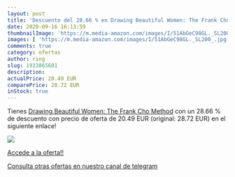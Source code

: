 ```yaml
---
layout: post
title: 'Descuento del 28.66 % en Drawing Beautiful Women: The Frank Cho M'
date: 2020-09-16 16:13:59
thumbnailImage: 'https://m.media-amazon.com/images/I/51AbGeC98GL._SL200_.jpg'
images: [ 'https://m.media-amazon.com/images/I/51AbGeC98GL._SL200_.jpg' ]
comments: true
category: ofertas
author: ring
slug: 1933865601
description:
actualPrice: 20.49 EUR
comparePrice: 28.72 EUR
inStock: true
---
```


Tienes [Drawing Beautiful Women: The Frank Cho Method](https://www.amazon.com/dp/1933865601/?tag=redken08-20) con un 28.66 % de descuento con precio de oferta de 20.49 EUR (original: 28.72 EUR) en el siguiente enlace!

[![](https://m.media-amazon.com/images/I/51AbGeC98GL._SL200_.jpg)](https://www.amazon.com/dp/1933865601/?tag=redken08-20)

[Accede a la oferta!!](https://www.amazon.com/dp/1933865601/?tag=redken08-20)

[Consulta otras ofertas en nuestro canal de telegram](https://t.me/s/ofertas25)
